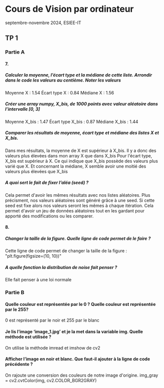 # Cours de Vision par ordinateur
septembre-novembre 2024, ESIEE-IT
## TP 1
### Partie A

#### 7.
##### Calculer la moyenne, l’écart type et la médiane de cette liste. Arrondir dans le code les valeurs au centième. Noter les valeurs
Moyenne X : 1.54
Écart type X : 0.84
Médiane X : 1.56

##### Créer une array numpy, X_bis, de 1000 points avec valeur aléatoire dans l’intervalle [0, 3]
Moyenne X_bis : 1.47
Écart type X_bis : 0.87
Médiane X_bis : 1.44

##### Comparer les résultats de moyenne, écart type et médiane des listes X et X_bis.
Dans mes résultats, la moyenne de X est supérieur à X_bis. Il y a donc des valeurs plus élevées dans mon array X que dans X_bis
Pour l'écart type, X_bis est supérieur à X. Ce qui indique que X_bis possède des valeurs plus varié que X.
Et concernant la médiane, X semble avoir une moitié des valeurs plus élevées que X_bis

##### A quoi sert le fait de fixer l’aléa (seed) ?
Cela permet d'avoir les mêmes résultats avec nos listes aléatoires. Plus précisment, nos valeurs aléatoires sont généré grâce à une seed. Si cette seed est fixe alors nos valeurs seront les mêmes à chaque itération. Cela permet d'avoir un jeu de données aléatoires tout en les gardant pour apporté des modifications ou les comparer.

#### 8.
##### Changer la taille de la figure. Quelle ligne de code permet de le faire ?
Cette ligne de code permet de changer la taille de la figure : "plt.figure(figsize=(10, 10))"

##### A quelle fonction la distribution de noise fait penser ?
Elle fait penser à une loi normale

### Partie B
####  Quelle couleur est représentée par le 0 ? Quelle couleur est représentée par le 255?
0 est représenté par le noir et 255 par le blanc

#### Je lis l’image ‘image_1.jpg’ et je la met dans la variable img. Quelle méthode est utilisée ?
On utilise la méthode imread et imshow de cv2

#### Afficher l’image en noir et blanc. Que faut-il ajouter à la ligne de code précédente ?
On rajoute une conversion des couleurs de notre image d'origine.
img_gray = cv2.cvtColor(img, cv2.COLOR_BGR2GRAY)